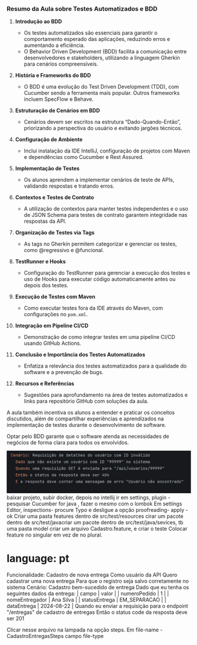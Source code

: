 

### Resumo da Aula sobre Testes Automatizados e BDD

1. **Introdução ao BDD**
   - Os testes automatizados são essenciais para garantir o comportamento esperado das aplicações, reduzindo erros e aumentando a eficiência.
   - O Behavior Driven Development (BDD) facilita a comunicação entre desenvolvedores e stakeholders, utilizando a linguagem Gherkin para cenários compreensíveis.

2. **História e Frameworks do BDD**
   - O BDD é uma evolução do Test Driven Development (TDD), com Cucumber sendo a ferramenta mais popular. Outros frameworks incluem SpecFlow e Behave.

3. **Estruturação de Cenários em BDD**
   - Cenários devem ser escritos na estrutura “Dado-Quando-Então”, priorizando a perspectiva do usuário e evitando jargões técnicos.

4. **Configuração de Ambiente**
   - Inclui instalação da IDE IntelliJ, configuração de projetos com Maven e dependências como Cucumber e Rest Assured.

5. **Implementação de Testes**
   - Os alunos aprendem a implementar cenários de teste de APIs, validando respostas e tratando erros.

6. **Contextos e Testes de Contrato**
   - A utilização de contextos para manter testes independentes e o uso de JSON Schema para testes de contrato garantem integridade nas respostas da API.

7. **Organização de Testes via Tags**
   - As tags no Gherkin permitem categorizar e gerenciar os testes, como @regressivo e @funcional.

8. **TestRunner e Hooks**
   - Configuração do TestRunner para gerenciar a execução dos testes e uso de Hooks para executar código automaticamente antes ou depois dos testes.

9. **Execução de Testes com Maven**
   - Como executar testes fora da IDE através do Maven, com configurações no `pom.xml`.

10. **Integração em Pipeline CI/CD**
    - Demonstração de como integrar testes em uma pipeline CI/CD usando GitHub Actions.

11. **Conclusão e Importância dos Testes Automatizados**
    - Enfatiza a relevância dos testes automatizados para a qualidade do software e a prevenção de bugs.

12. **Recursos e Referências**
    - Sugestões para aprofundamento na área de testes automatizados e links para repositório GitHub com soluções da aula.

A aula também incentiva os alunos a entender e praticar os conceitos discutidos, além de compartilhar experiências e aprendizados na implementação de testes durante o desenvolvimento de software.

Optar pelo BDD garante que o software atenda as necessidades de negócios de forma clara para todos os envolvidos.

![BDD](img/bdd.png)
baixar projeto, subir docker, depois no intellij ir em settings, plugin - pesquisar Cucumber for java , fazer o mesmo com o lombok
Em settings Editor, inspections- procure Typo e desligue a opção proofreading- apply -ok 
Criar uma pasta features dentro de src/test/resources
cirar um pacote dentro de src/test/javacriar um pacote dentro de src/test/java/sevices, tb uma pasta model
criar um arquivo Cadastro.feature, e criar o teste
Colocar feature no singular em vez de no plural.
# language: pt
Funcionalidade: Cadastro de nova entrega
  Como usuário da API
  Quero cadastrar uma nova entrega
  Para que o registro seja salvo corretamente no sistema
  Cenário: Cadastro bem-sucedido de entrega
    Dado que eu tenha os seguintes dados da entrega:
      | campo          | valor        |
      | numeroPedido   | 1            |
      | nomeEntregador | Ana Silva    |
      | statusEntrega  | EM_SEPARACAO |
      | dataEntrega    | 2024-08-22   |
    Quando eu enviar a requisição para o endpoint "/entregas" de cadastro de entregas
    Então o status code da resposta deve ser 201

Clicar nesse arquivo na lampada na opção steps. Em file-name - CadastroEntregasSteps
campo file-type
